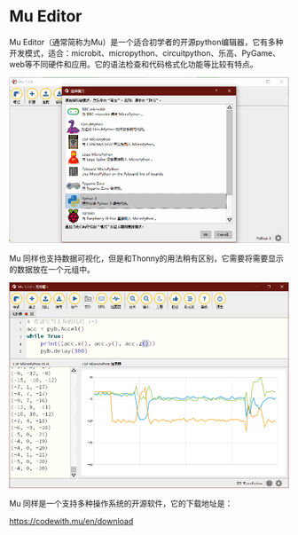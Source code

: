 # Mu Editor

Mu Editor（通常简称为Mu）是一个适合初学者的开源python编辑器，它有多种开发模式，适合：microbit、micropython、circuitpython、乐高、PyGame、web等不同硬件和应用。它的语法检查和代码格式化功能等比较有特点。

![](mu.png)

Mu 同样也支持数据可视化，但是和Thonny的用法稍有区别，它需要将需要显示的数据放在一个元组中。

![](绘图器.png)

Mu 同样是一个支持多种操作系统的开源软件，它的下载地址是：

https://codewith.mu/en/download
